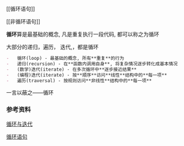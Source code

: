[[循环语句]]

[[非循环语句]]

**循环**算是最基础的概念, 凡是重复执行一段代码, 都可以称之为循环

大部分的递归，遍历， 迭代,，都是循环

```markdown
-   循环(loop) - 最基础的概念, 所有**重复**的行为
-   递归(recursion) - 在**函数内调用自身**, 将复杂情况逐步转化成基本情况
-   (数学)迭代(iterate) - 在多次循环中**逐步接近结果**
-   (编程)迭代(iterate) - 按**顺序**访问**线性**结构中的**每一项**
-   遍历(traversal) - 按规则访问**非线性**结构中的**每一项**
```

一言以蔽之——循环

### 参考资料

[循环与迭代](https://developer.mozilla.org/zh-CN/docs/Web/JavaScript/Guide/Loops_and_iteration)

[循环语句](https://developer.mozilla.org/zh-CN/docs/Learn/JavaScript/Building_blocks/Looping_code)